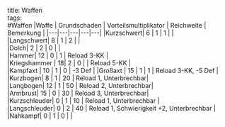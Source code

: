 title: Waffen  
tags:   
#Waffen
|Waffe | Grundschaden | Vorteilsmultiplikator | Reichweite | Bemerkung |
|---|---|---|---|---|
|Kurzschwert| 6 | 1 | 1 |   |  
|Langschwert| 8 | 1 | 2 |   |  
|Dolch|       2 | 2 | 0  |   |  
|Hammer| 12 | 0 | 1 | Reload 3-KK |  
|Kriegshammer | 18| 2 | 0  |  | Reload 5-KK |  
|Kampfaxt | 10 | 1 | 0 | -3 Def |
|Großaxt | 15 | 1 | 1 | Reload 3-KK, -5 Def |
|Kurzbogen| 8 | 1 | 20 |   Reload 1, Unterbrechbar|  
|Langbogen| 12 | 1 | 50 |   Reload 2, Unterbrechbar|  
|Armbrust| 15 | 0 |  30 |  Reload 3, Unterbrechbar|  
|Kurzschleuder| 0 | 1 | 10 |  Reload 1, Unterbrechbar |  
|Langschleuder| 0 | 2 | 40 |  Reload 1, Schwierigkeit +2, Unterbrechbar |  
|Nahkampf| 0 | 1 | 0 |   |  
